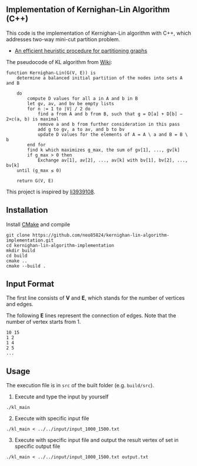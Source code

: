 ## Implementation of Kernighan-Lin Algorithm (C++)

This code is the implementation of Kernighan-Lin algorithm with C++, which addresses two-way mini-cut partition problem.
* [An efficient heuristic procedure for partitioning graphs
](https://ieeexplore.ieee.org/document/6771089)

The pseudocode of KL algorithm from [Wiki](https://en.wikipedia.org/wiki/Kernighan%E2%80%93Lin_algorithm):

```
function Kernighan-Lin(G(V, E)) is
    determine a balanced initial partition of the nodes into sets A and B
    
    do
        compute D values for all a in A and b in B
        let gv, av, and bv be empty lists
        for n := 1 to |V| / 2 do
            find a from A and b from B, such that g = D[a] + D[b] − 2×c(a, b) is maximal
            remove a and b from further consideration in this pass
            add g to gv, a to av, and b to bv
            update D values for the elements of A = A \ a and B = B \ b
        end for
        find k which maximizes g_max, the sum of gv[1], ..., gv[k]
        if g_max > 0 then
            Exchange av[1], av[2], ..., av[k] with bv[1], bv[2], ..., bv[k]
    until (g_max ≤ 0)

    return G(V, E)
```

This project is inspired by [li3939108](https://github.com/li3939108/KL-Partitioning).

## Installation

Install [CMake](https://cmake.org/) and compile

```shell
git clone https://github.com/neo85824/kernighan-lin-algorithm-implementation.git
cd kernighan-lin-algorithm-implementation
mkdir build
cd build
cmake ..
cmake --build .
```

## Input Format
The first line consists of **V** and **E**, which stands for the number of vertices and edges. 

The following **E** lines represent the connection of edges. Note that the number of vertex starts from 1.

```shell
10 15
1 2
1 4
2 5
...
```


## Usage 

The execution file is in `src` of the built folder (e.g. `build/src`).

1. Execute and type the input by yourself
```
./kl_main
```
2. Execute with specific input file
```
./kl_main < ../../input/input_1000_1500.txt
```
3. Execute with specific input file and output the result vertex of set in specific output file

```
./kl_main < ../../input/input_1000_1500.txt output.txt
```
